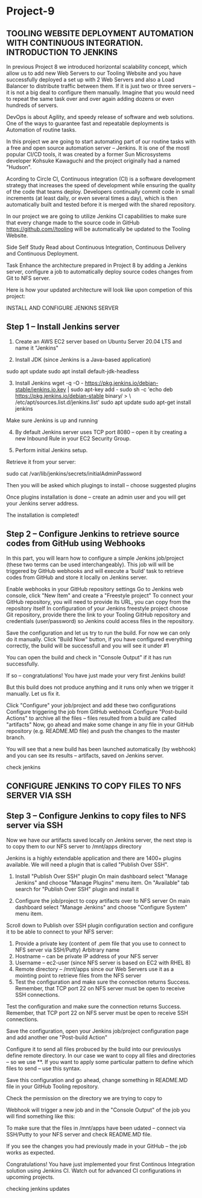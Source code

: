 # Project-9
## TOOLING WEBSITE DEPLOYMENT AUTOMATION WITH CONTINUOUS INTEGRATION. INTRODUCTION TO JENKINS

In previous Project 8 we introduced horizontal scalability concept, which allow us to add new Web Servers to our Tooling Website and you have successfully deployed a set up with 2 Web Servers and also a Load Balancer to distribute traffic between them. If it is just two or three servers – it is not a big deal to configure them manually. Imagine that you would need to repeat the same task over and over again adding dozens or even hundreds of servers.

DevOps is about Agility, and speedy release of software and web solutions. One of the ways to guarantee fast and repeatable deployments is Automation of routine tasks.

In this project we are going to start automating part of our routine tasks with a free and open source automation server – Jenkins. It is one of the mostl popular CI/CD tools, it was created by a former Sun Microsystems developer Kohsuke Kawaguchi and the project originally had a named "Hudson".

Acording to Circle CI, Continuous integration (CI) is a software development strategy that increases the speed of development while ensuring the quality of the code that teams deploy. Developers continually commit code in small increments (at least daily, or even several times a day), which is then automatically built and tested before it is merged with the shared repository.

In our project we are going to utilize Jenkins CI capabilities to make sure that every change made to the source code in GitHub https://github.com//tooling will be automatically be updated to the Tooling Website.

Side Self Study Read about Continuous Integration, Continuous Delivery and Continuous Deployment.

Task Enhance the architecture prepared in Project 8 by adding a Jenkins server, configure a job to automatically deploy source codes changes from Git to NFS server.

Here is how your updated architecture will look like upon competion of this project:

INSTALL AND CONFIGURE JENKINS SERVER

## Step 1 – Install Jenkins server

1. Create an AWS EC2 server based on Ubuntu Server 20.04 LTS and name it "Jenkins"

2. Install JDK (since Jenkins is a Java-based application)

sudo apt update sudo apt install default-jdk-headless

3. Install Jenkins
wget -q -O - https://pkg.jenkins.io/debian-stable/jenkins.io.key | sudo apt-key add - sudo sh -c 'echo deb https://pkg.jenkins.io/debian-stable binary/ > \ /etc/apt/sources.list.d/jenkins.list' sudo apt update sudo apt-get install jenkins

Make sure Jenkins is up and running

4. By default Jenkins server uses TCP port 8080 – open it by creating a new Inbound Rule in your EC2 Security Group.

5. Perform initial Jenkins setup.

Retrieve it from your server:

sudo cat /var/lib/jenkins/secrets/initialAdminPassword

Then you will be asked which plugings to install – choose suggested plugins

Once plugins installation is done – create an admin user and you will get your Jenkins server address.

The installation is completed!

## Step 2 – Configure Jenkins to retrieve source codes from GitHub using Webhooks

In this part, you will learn how to configure a simple Jenkins job/project (these two terms can be used interchangeably). This job will will be triggered by GitHub webhooks and will execute a ‘build’ task to retrieve codes from GitHub and store it locally on Jenkins server.

Enable webhooks in your GitHub repository settings
Go to Jenkins web console, click "New Item" and create a "Freestyle project" To connect your GitHub repository, you will need to provide its URL, you can copy from the repository itself
In configuration of your Jenkins freestyle project choose Git repository, provide there the link to your Tooling GitHub repository and credentials (user/password) so Jenkins could access files in the repository.

Save the configuration and let us try to run the build. For now we can only do it manually. Click "Build Now" button, if you have configured everything correctly, the build will be successfull and you will see it under #1

You can open the build and check in "Console Output" if it has run successfully.

If so – congratulations! You have just made your very first Jenkins build!

But this build does not produce anything and it runs only when we trigger it manually. Let us fix it.

Click "Configure" your job/project and add these two configurations Configure triggering the job from GitHub webhook Configure "Post-build Actions" to archive all the files – files resulted from a build are called "artifacts"
Now, go ahead and make some change in any file in your GitHub repository (e.g. README.MD file) and push the changes to the master branch.

You will see that a new build has been launched automatically (by webhook) and you can see its results – artifacts, saved on Jenkins server.

check jenkins

## CONFIGURE JENKINS TO COPY FILES TO NFS SERVER VIA SSH

## Step 3 – Configure Jenkins to copy files to NFS server via SSH

Now we have our artifacts saved locally on Jenkins server, the next step is to copy them to our NFS server to /mnt/apps directory

Jenkins is a highly extendable application and there are 1400+ plugins available. We will need a plugin that is called "Publish Over SSH".

1. Install "Publish Over SSH" plugin On main dashboard select "Manage Jenkins" and choose "Manage Plugins" menu item.
On "Available" tab search for "Publish Over SSH" plugin and install it

2. Configure the job/project to copy artifacts over to NFS server On main dashboard select "Manage Jenkins" and choose "Configure System" menu item.

Scroll down to Publish over SSH plugin configuration section and configure it to be able to connect to your NFS server:

1. Provide a private key (content of .pem file that you use to connect to NFS server via SSH/Putty) Arbitrary name
2. Hostname – can be private IP address of your NFS server
3. Username – ec2-user (since NFS server is based on EC2 with RHEL 8)
4. Remote directory – /mnt/apps since our Web Servers use it as a mointing point to retrieve files from the NFS server
5. Test the configuration and make sure the connection returns Success. Remember, that TCP port 22 on NFS server must be open to receive SSH connections.

Test the configuration and make sure the connection returns Success. Remember, that TCP port 22 on NFS server must be open to receive SSH connections.

Save the configuration, open your Jenkins job/project configuration page and add another one "Post-build Action"

Configure it to send all files probuced by the build into our previouslys define remote directory. In our case we want to copy all files and directories – so we use **. If you want to apply some particular pattern to define which files to send – use this syntax.

Save this configuration and go ahead, change something in README.MD file in your GitHub Tooling repository.

Check the permission on the directory we are trying to copy to

Webhook will trigger a new job and in the "Console Output" of the job you will find something like this:

To make sure that the files in /mnt/apps have been udated – connect via SSH/Putty to your NFS server and check README.MD file.

If you see the changes you had previously made in your GitHub – the job works as expected.

Congratulations! You have just implemented your first Continous Integration solution using Jenkins CI. Watch out for advanced CI configurations in upcoming projects.

checking jenkins updates
